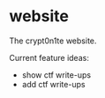 # website

The crypt0n1te website.

Current feature ideas:
* show ctf write-ups
* add ctf write-ups
